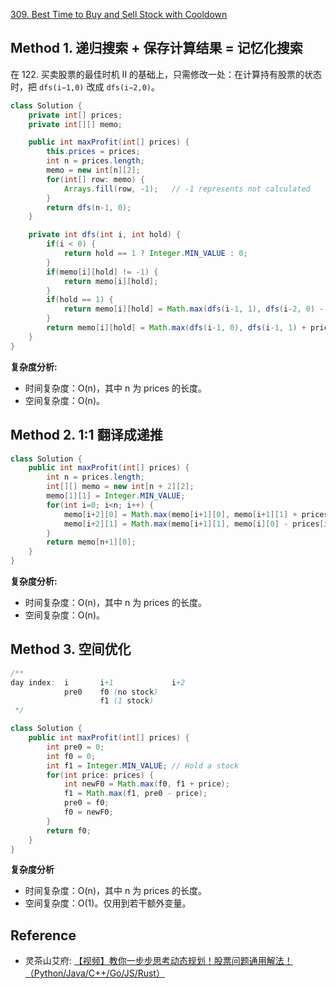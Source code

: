[309. Best Time to Buy and Sell Stock with Cooldown](https://leetcode.com/problems/best-time-to-buy-and-sell-stock-with-cooldown/description/)


## Method 1. 递归搜索 + 保存计算结果 = 记忆化搜索
在 122. 买卖股票的最佳时机 II 的基础上，只需修改一处：在计算持有股票的状态时，把 `dfs(i−1,0)` 改成 `dfs(i−2,0)`。
```java
class Solution {
    private int[] prices;
    private int[][] memo;

    public int maxProfit(int[] prices) {
        this.prices = prices;
        int n = prices.length;
        memo = new int[n][2];
        for(int[] row: memo) {
            Arrays.fill(row, -1);   // -1 represents not calculated
        }
        return dfs(n-1, 0);
    }

    private int dfs(int i, int hold) {
        if(i < 0) {
            return hold == 1 ? Integer.MIN_VALUE : 0;
        }
        if(memo[i][hold] != -1) {
            return memo[i][hold];
        }
        if(hold == 1) {
            return memo[i][hold] = Math.max(dfs(i-1, 1), dfs(i-2, 0) - prices[i]);
        }
        return memo[i][hold] = Math.max(dfs(i-1, 0), dfs(i-1, 1) + prices[i]);
    }
}
```
**复杂度分析:**
* 时间复杂度：O(n)，其中 n 为 prices 的长度。
* 空间复杂度：O(n)。


## Method 2. 1:1 翻译成递推
```java
class Solution {
    public int maxProfit(int[] prices) {
        int n = prices.length;
        int[][] memo = new int[n + 2][2];
        memo[1][1] = Integer.MIN_VALUE;
        for(int i=0; i<n; i++) {
            memo[i+2][0] = Math.max(memo[i+1][0], memo[i+1][1] + prices[i]);
            memo[i+2][1] = Math.max(memo[i+1][1], memo[i][0] - prices[i]);
        }
        return memo[n+1][0];
    }
}
```
**复杂度分析:**
* 时间复杂度：O(n)，其中 n 为 prices 的长度。
* 空间复杂度：O(n)。


## Method 3. 空间优化
```java
/**
day index:  i       i+1             i+2
            pre0    f0 (no stock)
                    f1 (1 stock)
 */

class Solution {
    public int maxProfit(int[] prices) {
        int pre0 = 0;
        int f0 = 0;
        int f1 = Integer.MIN_VALUE; // Hold a stock
        for(int price: prices) {
            int newF0 = Math.max(f0, f1 + price);
            f1 = Math.max(f1, pre0 - price);
            pre0 = f0;
            f0 = newF0;
        }
        return f0;
    }
}
```
**复杂度分析**
* 时间复杂度：O(n)，其中 n 为 prices 的长度。
* 空间复杂度：O(1)。仅用到若干额外变量。


## Reference
* 灵茶山艾府: [【视频】教你一步步思考动态规划！股票问题通用解法！（Python/Java/C++/Go/JS/Rust）](https://leetcode.cn/problems/best-time-to-buy-and-sell-stock-with-cooldown/solutions/2201415/shi-pin-jiao-ni-yi-bu-bu-si-kao-dong-tai-0k0l/)

